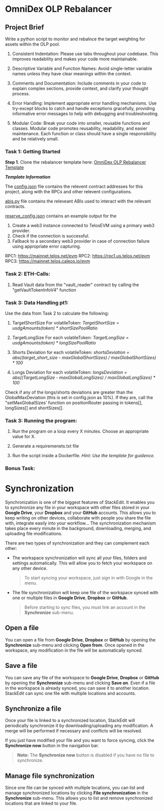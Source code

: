 # OmniDex OLP Rebalancer

## **Project Brief**


Write a python script to monitor and rebalnce the target weighting for assets within the OLP pool.

1.  Consistent Indentation: Please use tabs throughout your codebase. This improves readability and makes your code more maintainable.

2. Descriptive Variable and Function Names:  Avoid single-letter variable names unless they have clear meanings within the context.

3. Comments and Documentation: Include comments in your code to explain complex sections, provide context, and clarify your thought process.

4. Error Handling: Implement appropriate error handling mechanisms. Use try-except blocks to catch and handle exceptions gracefully, providing informative error messages to help with debugging and troubleshooting.

6.  Modular Code: Break your code into smaller, reusable functions and classes. Modular code promotes reusability, readability, and easier maintenance. Each function or class should have a single responsibility and be relatively small.



### Task 1: Getting Started

**Step 1.**
Clone the rebalancer template here: 
[OmniDex OLP Rebalancer Template](https://github.com/TJ-2/OLP-Rebalancer.git) 

***Template Information***

The [config.json](https://github.com/TJ-2/OLP-Rebalancer/blob/master/config.json) file contains the relevent contract addresses for this project, along with the RPCs and other relevent configurations.

[abis.py](https://github.com/TJ-2/OLP-Rebalancer/blob/master/abis.py) file contains the releveant ABIs used to interact with the relevant contracts. 

[reserve_config.json](https://github.com/TJ-2/OLP-Rebalancer/blob/master/reserve_config.json) contains an example output for the 
1. Create a web3 instance connected to TelosEVM using a primary web3 provider.
2. Check if the connection is successful. 
3. Fallback to a secondary web3 provider in case of connection failure using appropriate error capturing. 

 RPC1: https://mainnet.telos.net/evm 
 RPC2: https://rpc1.us.telos.net/evm 
 RPC3: https://mainnet.telos.caleos.io/evm  

### Task 2: ETH-Calls:

1. Read Vault data from the "vault_reader" contract by calling the "getVaultTokenInfoV4" function

### Task 3:  Data Handling pt1:

Use the data from Task 2 to calculate the following:

1. TargetShortSize For volatileToken:
*TargetShortSize = usdgAmounts(token) * *shortSizePoolRatio**

2. TargetLongSize For each volatileToken:
*TargetLongSize = usdgAmounts(token) * *longSizePoolRatio**

3. Shorts Deviation for each volatileToken:
*shortsDeviation  =  abs((target_short_size  -  maxGlobalShortSizes) /  maxGlobalShortSizes) *  100*

4. Longs Deviation for each volatileToken: 
*longsDeviation  =  abs((TargetLongSize  -  maxGlobalLongSizes) /  maxGlobalLongSizes) *  100*

Check if any of the longs/shorts deviations are greater than the GlobalMaxDeviation (this is set in config.json as 10%). If they are, call the "setMaxGlobalSizes' function on positionRouter passing in tokens[], longSizes[] and shortSizes[].  

### Task 3:  Running the program:

1. Run the program on a loop every X minutes. Choose an appropriate value for X. 

2. Generate a requiremenets.txt file

3. Run the script inside a Dockerfile. *Hint: Use the template for guidence.* 


### Bonus Task:








# Synchronization

Synchronization is one of the biggest features of StackEdit. It enables you to synchronize any file in your workspace with other files stored in your **Google Drive**, your **Dropbox** and your **GitHub** accounts. This allows you to keep writing on other devices, collaborate with people you share the file with, integrate easily into your workflow... The synchronization mechanism takes place every minute in the background, downloading, merging, and uploading file modifications.

There are two types of synchronization and they can complement each other:

- The workspace synchronization will sync all your files, folders and settings automatically. This will allow you to fetch your workspace on any other device.
	> To start syncing your workspace, just sign in with Google in the menu.

- The file synchronization will keep one file of the workspace synced with one or multiple files in **Google Drive**, **Dropbox** or **GitHub**.
	> Before starting to sync files, you must link an account in the **Synchronize** sub-menu.

## Open a file

You can open a file from **Google Drive**, **Dropbox** or **GitHub** by opening the **Synchronize** sub-menu and clicking **Open from**. Once opened in the workspace, any modification in the file will be automatically synced.

## Save a file

You can save any file of the workspace to **Google Drive**, **Dropbox** or **GitHub** by opening the **Synchronize** sub-menu and clicking **Save on**. Even if a file in the workspace is already synced, you can save it to another location. StackEdit can sync one file with multiple locations and accounts.

## Synchronize a file

Once your file is linked to a synchronized location, StackEdit will periodically synchronize it by downloading/uploading any modification. A merge will be performed if necessary and conflicts will be resolved.

If you just have modified your file and you want to force syncing, click the **Synchronize now** button in the navigation bar.

> **Note:** The **Synchronize now** button is disabled if you have no file to synchronize.

## Manage file synchronization

Since one file can be synced with multiple locations, you can list and manage synchronized locations by clicking **File synchronization** in the **Synchronize** sub-menu. This allows you to list and remove synchronized locations that are linked to your file.




